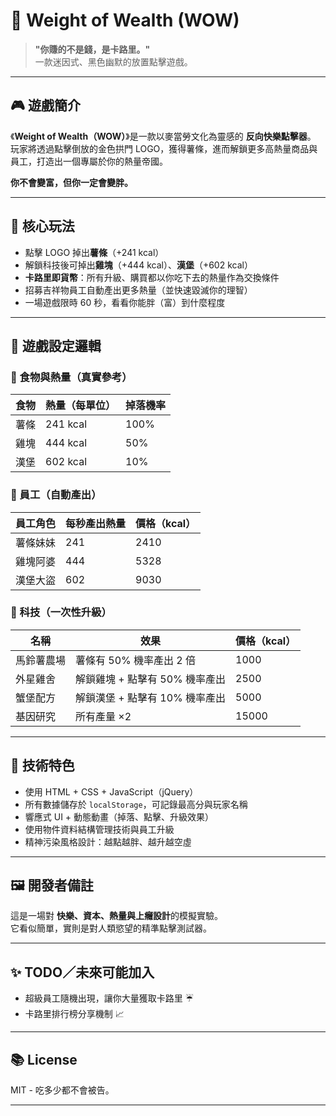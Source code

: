 # 🍟 Weight of Wealth (WOW)

> **"你賺的不是錢，是卡路里。"**  
> 一款迷因式、黑色幽默的放置點擊遊戲。

---

## 🎮 遊戲簡介

《**Weight of Wealth（WOW）**》是一款以麥當勞文化為靈感的 **反向快樂點擊器**。  
玩家將透過點擊倒放的金色拱門 LOGO，獲得薯條，進而解鎖更多高熱量商品與員工，打造出一個專屬於你的熱量帝國。

**你不會變富，但你一定會變胖。**

---

## 🍔 核心玩法

- 點擊 LOGO 掉出**薯條**（+241 kcal）
- 解鎖科技後可掉出**雞塊**（+444 kcal）、**漢堡**（+602 kcal）
- **卡路里即貨幣**：所有升級、購買都以你吃下去的熱量作為交換條件
- 招募吉祥物員工自動產出更多熱量（並快速毀滅你的理智）
- 一場遊戲限時 60 秒，看看你能胖（富）到什麼程度

---

## 🧠 遊戲設定邏輯

### 📌 食物與熱量（真實參考）
| 食物     | 熱量（每單位） | 掉落機率 |
|----------|----------------|-----------|
| 薯條     | 241 kcal       | 100%      |
| 雞塊     | 444 kcal       | 50%       |
| 漢堡     | 602 kcal       | 10%       |

### 🏪 員工（自動產出）
| 員工角色     | 每秒產出熱量 | 價格（kcal） |
|--------------|---------------|---------------|
| 薯條妹妹     | 241           | 2410          |
| 雞塊阿婆     | 444           | 5328          |
| 漢堡大盜     | 602           | 9030          |

### 🧪 科技（一次性升級）
| 名稱           | 效果                             | 價格（kcal） |
|----------------|----------------------------------|---------------|
| 馬鈴薯農場     | 薯條有 50% 機率產出 2 倍          | 1000          |
| 外星雞舍       | 解鎖雞塊 + 點擊有 50% 機率產出     | 2500          |
| 蟹堡配方       | 解鎖漢堡 + 點擊有 10% 機率產出     | 5000          |
| 基因研究       | 所有產量 ×2                        | 15000         |

---

## 🧾 技術特色

- 使用 HTML + CSS + JavaScript（jQuery）
- 所有數據儲存於 `localStorage`，可記錄最高分與玩家名稱
- 響應式 UI + 動態動畫（掉落、點擊、升級效果）
- 使用物件資料結構管理技術與員工升級
- 精神污染風格設計：越點越胖、越升越空虛

---

## 🖼️ 開發者備註

這是一場對 **快樂、資本、熱量與上癮設計**的模擬實驗。  
它看似簡單，實則是對人類慾望的精準點擊測試器。

---

## ✨ TODO／未來可能加入

- 超級員工隨機出現，讓你大量獲取卡路里 ☔
- 卡路里排行榜分享機制 📈

---

## 📚 License

MIT - 吃多少都不會被告。

---

